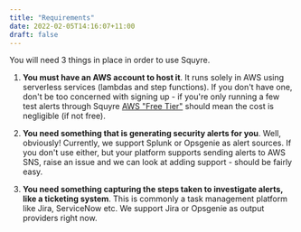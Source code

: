 ```yaml
---
title: "Requirements"
date: 2022-02-05T14:16:07+11:00
draft: false
---
```


You will need 3 things in place in order to use Squyre.

1. **You must have an AWS account to host it**. It runs solely in AWS using serverless services (lambdas and step functions). If you don't have one, don't be too concerned with signing up - if you're only running a few test alerts through Squyre [AWS "Free Tier"](https://aws.amazon.com/free/) should mean the cost is negligible (if not free).

2. **You need something that is generating security alerts for you**. Well, obviously! Currently, we support Splunk or Opsgenie as alert sources. If you don't use either, but your platform supports sending alerts to AWS SNS, raise an issue and we can look at adding support - should be fairly easy.

3. **You need something capturing the steps taken to investigate alerts, like a ticketing system**. This is commonly a task management platform like Jira, ServiceNow etc. We support Jira or Opsgenie as output providers right now.